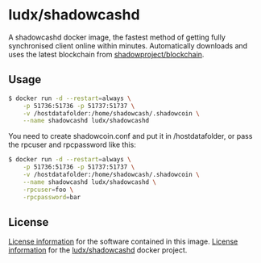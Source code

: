 # ludx/shadowcashd
A shadowcashd docker image, the fastest method of getting fully synchronised client online within minutes.
Automatically downloads and uses the latest blockchain from [shadowproject/blockchain](https://github.com/shadowproject/blockchain).

## Usage

```sh
$ docker run -d --restart=always \
    -p 51736:51736 -p 51737:51737 \
    -v /hostdatafolder:/home/shadowcash/.shadowcoin \
    --name shadowcashd ludx/shadowcashd
```

You need to create shadowcoin.conf and put it in /hostdatafolder, or pass the rpcuser and rpcpassword like this:

```sh
$ docker run -d --restart=always \
    -p 51736:51736 -p 51737:51737 \
    -v /hostdatafolder:/home/shadowcash/.shadowcoin \
    --name shadowcashd ludx/shadowcashd \
    -rpcuser=foo \
    -rpcpassword=bar
```

## License
[License information](https://github.com/shadowproject/shadow/blob/master/COPYING) for the software contained in this image.
[License information](https://github.com/shadowproject/docker-shadowcashd/blob/master/LICENSE) for the [ludx/shadowcashd](https://hub.docker.com/r/ludx/shadowcashd) docker project.
